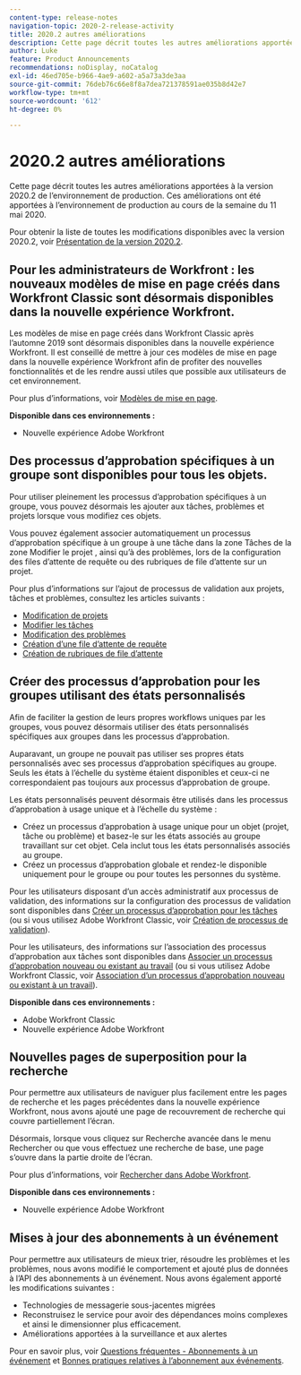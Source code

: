```yaml
---
content-type: release-notes
navigation-topic: 2020-2-release-activity
title: 2020.2 autres améliorations
description: Cette page décrit toutes les autres améliorations apportées à la version 2020.2 de l’environnement de production. Ces améliorations ont été apportées à l’environnement de production au cours de la semaine du 11 mai 2020.
author: Luke
feature: Product Announcements
recommendations: noDisplay, noCatalog
exl-id: 46ed705e-b966-4ae9-a602-a5a73a3de3aa
source-git-commit: 76deb76c66e8f8a7dea721378591ae035b8d42e7
workflow-type: tm+mt
source-wordcount: '612'
ht-degree: 0%

---
```


# 2020.2 autres améliorations

Cette page décrit toutes les autres améliorations apportées à la version 2020.2 de l’environnement de production. Ces améliorations ont été apportées à l’environnement de production au cours de la semaine du 11 mai 2020.

Pour obtenir la liste de toutes les modifications disponibles avec la version 2020.2, voir [Présentation de la version 2020.2](../../../product-announcements/product-releases/2020.2.-release-activity/2020.2-release-overview.md).

## Pour les administrateurs de Workfront : les nouveaux modèles de mise en page créés dans Workfront Classic sont désormais disponibles dans la nouvelle expérience Workfront.

Les modèles de mise en page créés dans Workfront Classic après l’automne 2019 sont désormais disponibles dans la nouvelle expérience Workfront. Il est conseillé de mettre à jour ces modèles de mise en page dans la nouvelle expérience Workfront afin de profiter des nouvelles fonctionnalités et de les rendre aussi utiles que possible aux utilisateurs de cet environnement.

Pour plus d’informations, voir [Modèles de mise en page](../../../administration-and-setup/customize-workfront/use-layout-templates/use-layout-templates-customize-ui.md).

**Disponible dans ces environnements :**

* Nouvelle expérience Adobe Workfront

## Des processus d’approbation spécifiques à un groupe sont disponibles pour tous les objets.

Pour utiliser pleinement les processus d’approbation spécifiques à un groupe, vous pouvez désormais les ajouter aux tâches, problèmes et projets lorsque vous modifiez ces objets.

Vous pouvez également associer automatiquement un processus d’approbation spécifique à un groupe à une tâche dans la zone Tâches de la zone Modifier le projet , ainsi qu’à des problèmes, lors de la configuration des files d’attente de requête ou des rubriques de file d’attente sur un projet.

Pour plus d’informations sur l’ajout de processus de validation aux projets, tâches et problèmes, consultez les articles suivants :

* [Modification de projets](../../../manage-work/projects/manage-projects/edit-projects.md)
* [Modifier les tâches](../../../manage-work/tasks/manage-tasks/edit-tasks.md)
* [Modification des problèmes](../../../manage-work/issues/manage-issues/edit-issues.md)
* [Création d’une file d’attente de requête](../../../manage-work/requests/create-and-manage-request-queues/create-request-queue.md)
* [Création de rubriques de file d’attente](../../../manage-work/requests/create-and-manage-request-queues/create-queue-topics.md)

## Créer des processus d’approbation pour les groupes utilisant des états personnalisés

Afin de faciliter la gestion de leurs propres workflows uniques par les groupes, vous pouvez désormais utiliser des états personnalisés spécifiques aux groupes dans les processus d’approbation.

Auparavant, un groupe ne pouvait pas utiliser ses propres états personnalisés avec ses processus d’approbation spécifiques au groupe. Seuls les états à l’échelle du système étaient disponibles et ceux-ci ne correspondaient pas toujours aux processus d’approbation de groupe.

Les états personnalisés peuvent désormais être utilisés dans les processus d’approbation à usage unique et à l’échelle du système :

* Créez un processus d’approbation à usage unique pour un objet (projet, tâche ou problème) et basez-le sur les états associés au groupe travaillant sur cet objet. Cela inclut tous les états personnalisés associés au groupe.
* Créez un processus d’approbation globale et rendez-le disponible uniquement pour le groupe ou pour toutes les personnes du système.

Pour les utilisateurs disposant d’un accès administratif aux processus de validation, des informations sur la configuration des processus de validation sont disponibles dans [Créer un processus d’approbation pour les tâches](../../../administration-and-setup/customize-workfront/configure-approval-milestone-processes/create-approval-processes.md) (ou si vous utilisez Adobe Workfront Classic, voir [Création de processus de validation](https://one.workfront.com/s/article/Creating-Approval-Processes-1001577410)).

Pour les utilisateurs, des informations sur l’association des processus d’approbation aux tâches sont disponibles dans [Associer un processus d’approbation nouveau ou existant au travail](../../../review-and-approve-work/manage-approvals/associate-approval-with-work.md) (ou si vous utilisez Adobe Workfront Classic, voir [Association d’un processus d’approbation nouveau ou existant à un travail](https://one.workfront.com/s/article/Associating-a-New-or-Existing-Approval-Process-with-Work-708455630)).

**Disponible dans ces environnements :**

* Adobe Workfront Classic
* Nouvelle expérience Adobe Workfront

## Nouvelles pages de superposition pour la recherche

Pour permettre aux utilisateurs de naviguer plus facilement entre les pages de recherche et les pages précédentes dans la nouvelle expérience Workfront, nous avons ajouté une page de recouvrement de recherche qui couvre partiellement l’écran.

Désormais, lorsque vous cliquez sur Recherche avancée dans le menu Rechercher ou que vous effectuez une recherche de base, une page s’ouvre dans la partie droite de l’écran.

Pour plus d’informations, voir [Rechercher dans Adobe Workfront](../../../workfront-basics/navigate-workfront/search/search-workfront.md).

**Disponible dans ces environnements :**

* Nouvelle expérience Adobe Workfront

## Mises à jour des abonnements à un événement

Pour permettre aux utilisateurs de mieux trier, résoudre les problèmes et les problèmes, nous avons modifié le comportement et ajouté plus de données à l’API des abonnements à un événement. Nous avons également apporté les modifications suivantes :

* Technologies de messagerie sous-jacentes migrées
* Reconstruisez le service pour avoir des dépendances moins complexes et ainsi le dimensionner plus efficacement.
* Améliorations apportées à la surveillance et aux alertes

Pour en savoir plus, voir [Questions fréquentes - Abonnements à un événement](../../../wf-api/general/event-subs-faq.md) et [Bonnes pratiques relatives à l’abonnement aux événements](../../../wf-api/general/event-sub-best-practice.md).
